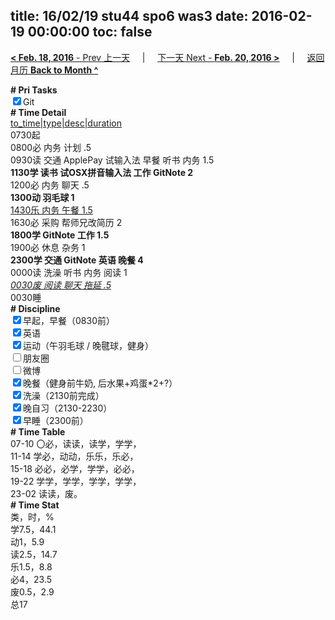 title: 16/02/19 stu44 spo6 was3
date: 2016-02-19 00:00:00
toc: false
---
[**< Feb. 18, 2016** - Prev 上一天](/lifelogs/2016/02/d18.html) &nbsp; &nbsp; | &nbsp; &nbsp; [下一天 Next - **Feb. 20, 2016 >**](/lifelogs/2016/02/d20.html) &nbsp; &nbsp; |  &nbsp; &nbsp; [返回月历 **Back to Month ^**](/lifelogs/2016/02/index.html)
<br/><div><b># Pri Tasks</b></div><div><input checked="true" type="checkbox"/>Git</div><div><b># Time Detail</b></div><div><u>to_time|type|desc|duration</u></div><div>0730起</div><div>0800必 内务 计划 .5</div><div>0930读 交通 ApplePay 试输入法 早餐 听书 内务 1.5</div><div><b>1130学 读书 试OSX拼音输入法 工作 GitNote 2</b></div><div>1200必 内务 聊天 .5</div><div><b>1300动 羽毛球 1</b></div><div><u>1430乐 内务 午餐 1.5</u></div><div>1630必 采购 帮师兄改简历 2</div><div><b>1800学 GitNote 工作 1.5</b></div><div>1900必 休息 杂务 1</div><div><b>2300学 交通 GitNote 英语 晚餐 4</b></div><div>0000读 洗澡 听书 内务 阅读 1</div><div><u><i>0030废 阅读 聊天 拖延 .5</i></u></div><div>0030睡</div><div><b># Discipline</b></div><div><input checked="true" type="checkbox"/>早起，早餐（0830前）</div><div><input checked="true" type="checkbox"/>英语</div><div><input checked="true" type="checkbox"/>运动（午羽毛球 / 晚毽球，健身）</div><div><input type="checkbox"/>朋友圈</div><div><input type="checkbox"/>微博</div><div><input checked="true" type="checkbox"/>晚餐（健身前牛奶, 后水果+鸡蛋*2+?）</div><div><input checked="true" type="checkbox"/>洗澡（2130前完成）</div><div><input checked="true" type="checkbox"/>晚自习（2130-2230）</div><div><input checked="true" type="checkbox"/>早睡（2300前）</div><div><b># Time Table</b></div><div>07-10 〇必，读读，读学，学学，</div><div>11-14 学必，动动，乐乐，乐必，</div><div>15-18 必必，必学，学学，必必，</div><div>19-22 学学，学学，学学，学学，</div><div>23-02 读读，废。</div><div><b># Time Stat</b></div><div>类，时，%</div><div>学7.5，44.1</div><div>动1，5.9</div><div>读2.5，14.7</div><div>乐1.5，8.8</div><div>必4，23.5</div><div>废0.5，2.9</div><div>总17</div>